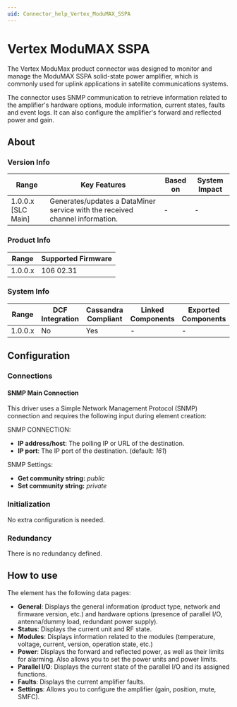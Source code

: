 ```yaml
---
uid: Connector_help_Vertex_ModuMAX_SSPA
---
```


# Vertex ModuMAX SSPA

The Vertex ModuMax product connector was designed to monitor and manage the ModuMAX SSPA solid-state power amplifier, which is commonly used for uplink applications in satellite communications systems.

The connector uses SNMP communication to retrieve information related to the amplifier's hardware options, module information, current states, faults and event logs. It can also configure the amplifier's forward and reflected power and gain.

## About

### Version Info

| **Range**            | **Key Features**                                                             | **Based on** | **System Impact** |
|----------------------|------------------------------------------------------------------------------|--------------|-------------------|
| 1.0.0.x \[SLC Main\] | Generates/updates a DataMiner service with the received channel information. | \-           | \-                |

### Product Info

| **Range** | **Supported Firmware** |
|-----------|------------------------|
| 1.0.0.x   | 106 02.31              |

### System Info

| **Range** | **DCF Integration** | **Cassandra Compliant** | **Linked Components** | **Exported Components** |
|-----------|---------------------|-------------------------|-----------------------|-------------------------|
| 1.0.0.x   | No                  | Yes                     | \-                    | \-                      |

## Configuration

### Connections

#### SNMP Main Connection

This driver uses a Simple Network Management Protocol (SNMP) connection and requires the following input during element creation:

SNMP CONNECTION:

- **IP address/host**: The polling IP or URL of the destination.
- **IP port**: The IP port of the destination. (default: *161*)

SNMP Settings:

- **Get community string:** *public*
- **Set community string:** *private*

### Initialization

No extra configuration is needed.

### Redundancy

There is no redundancy defined.

## How to use

The element has the following data pages:

- **General**: Displays the general information (product type, network and firmware version, etc.) and hardware options (presence of parallel I/O, antenna/dummy load, redundant power supply).
- **Status**: Displays the current unit and RF state.
- **Modules**: Displays information related to the modules (temperature, voltage, current, version, operation state, etc.)
- **Power**: Displays the forward and reflected power, as well as their limits for alarming. Also allows you to set the power units and power limits.
- **Parallel I/O**: Displays the current state of the parallel I/O and its assigned functions.
- **Faults**: Displays the current amplifier faults.
- **Settings**: Allows you to configure the amplifier (gain, position, mute, SMFC).
